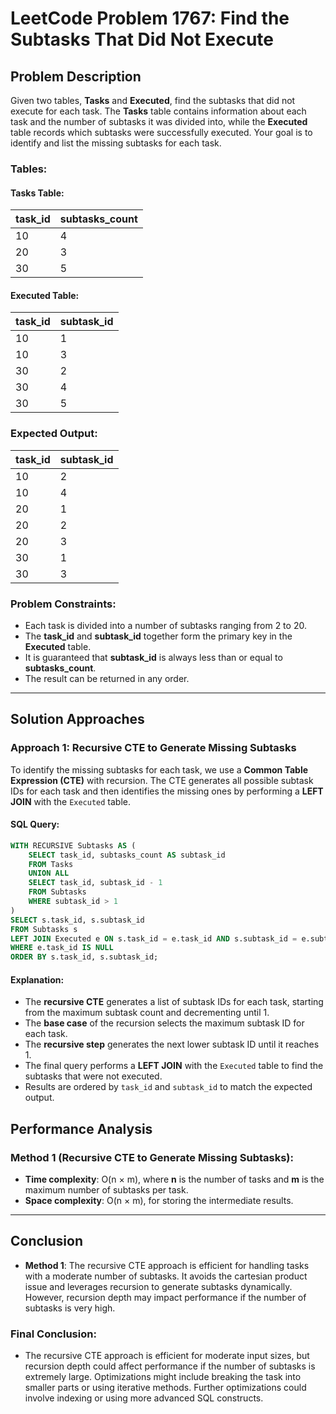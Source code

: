 # LeetCode Problem 1767: Find the Subtasks That Did Not Execute

## Problem Description

Given two tables, **Tasks** and **Executed**, find the subtasks that did not execute for each task. The **Tasks** table contains information about each task and the number of subtasks it was divided into, while the **Executed** table records which subtasks were successfully executed. Your goal is to identify and list the missing subtasks for each task.

### Tables:

#### Tasks Table:

| task_id | subtasks_count |
|--------|----------------|
| 10     | 4              |
| 20     | 3              |
| 30     | 5              |

#### Executed Table:

| task_id | subtask_id |
|--------|------------|
| 10     | 1          |
| 10     | 3          |
| 30     | 2          |
| 30     | 4          |
| 30     | 5          |

### Expected Output:

| task_id | subtask_id |
|--------|------------|
| 10     | 2          |
| 10     | 4          |
| 20     | 1          |
| 20     | 2          |
| 20     | 3          |
| 30     | 1          |
| 30     | 3          |

### Problem Constraints:
- Each task is divided into a number of subtasks ranging from 2 to 20.
- The **task_id** and **subtask_id** together form the primary key in the **Executed** table.
- It is guaranteed that **subtask_id** is always less than or equal to **subtasks_count**.
- The result can be returned in any order.

---

## Solution Approaches

### Approach 1: Recursive CTE to Generate Missing Subtasks

To identify the missing subtasks for each task, we use a **Common Table Expression (CTE)** with recursion. The CTE generates all possible subtask IDs for each task and then identifies the missing ones by performing a **LEFT JOIN** with the `Executed` table.

#### SQL Query:
```sql
WITH RECURSIVE Subtasks AS (
    SELECT task_id, subtasks_count AS subtask_id
    FROM Tasks
    UNION ALL
    SELECT task_id, subtask_id - 1
    FROM Subtasks
    WHERE subtask_id > 1
)
SELECT s.task_id, s.subtask_id
FROM Subtasks s
LEFT JOIN Executed e ON s.task_id = e.task_id AND s.subtask_id = e.subtask_id
WHERE e.task_id IS NULL
ORDER BY s.task_id, s.subtask_id;
```

#### Explanation:
- The **recursive CTE** generates a list of subtask IDs for each task, starting from the maximum subtask count and decrementing until 1.
- The **base case** of the recursion selects the maximum subtask ID for each task.
- The **recursive step** generates the next lower subtask ID until it reaches 1.
- The final query performs a **LEFT JOIN** with the `Executed` table to find the subtasks that were not executed.
- Results are ordered by `task_id` and `subtask_id` to match the expected output.

## Performance Analysis

### Method 1 (Recursive CTE to Generate Missing Subtasks):
- **Time complexity**: O(n × m), where **n** is the number of tasks and **m** is the maximum number of subtasks per task.
- **Space complexity**: O(n × m), for storing the intermediate results.

---

## Conclusion
- **Method 1**: The recursive CTE approach is efficient for handling tasks with a moderate number of subtasks. It avoids the cartesian product issue and leverages recursion to generate subtasks dynamically. However, recursion depth may impact performance if the number of subtasks is very high.

### Final Conclusion:
- The recursive CTE approach is efficient for moderate input sizes, but recursion depth could affect performance if the number of subtasks is extremely large. Optimizations might include breaking the task into smaller parts or using iterative methods. Further optimizations could involve indexing or using more advanced SQL constructs.
